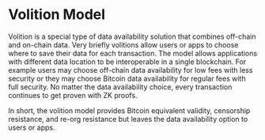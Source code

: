# Volition Model

Volition is a special type of data availability solution that combines off-chain and on-chain data. Very briefly volitions allow users or apps to choose where to save their data for each transaction. The model allows applications with different data location to be interoperable in a single blockchain. For example users may choose off-chain data availability for low fees with less security or they may choose Bitcoin data availability for regular fees with full security. No matter the data availability choice, every transaction continues to get proven with ZK proofs.

In short, the volition model provides Bitcoin equivalent validity, censorship resistance, and re-org resistance but leaves the data availability option to users or apps.
